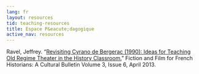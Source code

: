 ```yaml
---
lang: fr
layout: resources
tid: teaching-resources
title: Espace P&eacute;dagogique
active_nav: resources
---
```

Ravel, Jeffrey. &ldquo;[Revisiting Cyrano de Bergerac (1990): Ideas for Teaching Old Regime Theater in the History Classroom.](http://h-france.net/fffh/classics/revisiting-cyrano-de-bergerac-1990-ideas-for-teaching-old-regime-theater-in-the-history-classroom/)&rdquo; Fiction and Film for French Historians: A Cultural Bulletin Volume 3, Issue 6, April 2013.